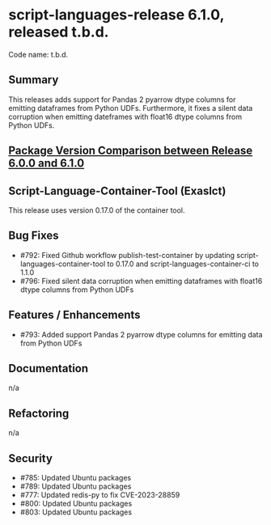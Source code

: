 # script-languages-release 6.1.0, released t.b.d.

Code name: t.b.d.

## Summary

This releases adds support for Pandas 2 pyarrow dtype columns for emitting dataframes from Python UDFs. Furthermore, it fixes a silent data corruption when emitting dateframes with float16 dtype columns from Python UDFs.

## [Package Version Comparison between Release 6.0.0 and 6.1.0](package_diffs/6.1.0/README.md)
  
## Script-Language-Container-Tool (Exaslct)

This release uses version 0.17.0 of the container tool.

## Bug Fixes

 - #792: Fixed Github workflow publish-test-container by updating script-languages-container-tool to 0.17.0 and script-languages-container-ci to 1.1.0
 - #796: Fixed silent data corruption when emitting dataframes with float16 dtype columns from Python UDFs

## Features / Enhancements

 - #793: Added support Pandas 2 pyarrow dtype columns for emitting data from Python UDFs

## Documentation

 n/a

## Refactoring

n/a

## Security

 - #785: Updated Ubuntu packages
 - #789: Updated Ubuntu packages
 - #777: Updated redis-py to fix CVE-2023-28859
 - #800: Updated Ubuntu packages
 - #803: Updated Ubuntu packages
